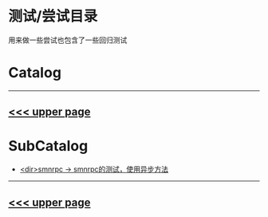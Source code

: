 # 测试/尝试目录

用来做一些尝试也包含了一些回归测试

# Catalog
---
[<<< upper page](../README.md)
---

# SubCatalog

* [\<dir>smnrpc -> smnrpc的测试，使用异步方法](./smnrpc/README.md)
---
[<<< upper page](../README.md)
---